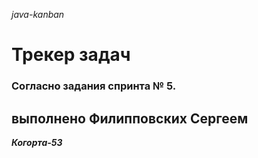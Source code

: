 _java-kanban_

# Трекер задач
### Согласно задания спринта № 5.
## выполнено Филипповских Сергеем

_**Когорта-53**_
